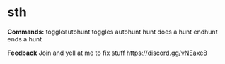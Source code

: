 # sth

**Commands:**
toggleautohunt toggles autohunt
hunt does a hunt
endhunt ends a hunt

**Feedback**
Join and yell at me to fix stuff https://discord.gg/vNEaxe8
